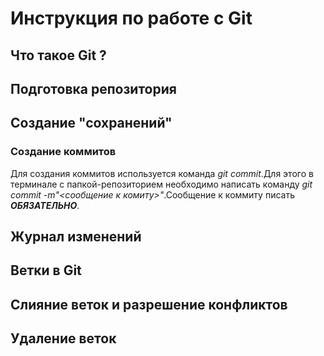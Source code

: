 # Инструкция по работе с Git

## Что такое Git ?

## Подготовка репозитория

## Создание "сохранений"

### Создание коммитов

Для создания коммитов используется команда *git commit*.Для этого в терминале с папкой-репозиторием необходимо написать команду *git commit -m"<сообщение к комиту>"*.Сообщение к коммиту писать ***ОБЯЗАТЕЛЬНО***.

## Журнал изменений

## Ветки в Git

## Слияние веток и разрешение конфликтов

## Удаление веток
